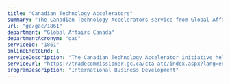 ```yaml
---
title: "Canadian Technology Accelerators"
summary: "The Canadian Technology Accelerators service from Global Affairs Canada is available end-to-end online, according to the GC Service Inventory."
url: "gc/gac/1861"
department: "Global Affairs Canada"
departmentAcronym: "gac"
serviceId: "1861"
onlineEndtoEnd: 1
serviceDescription: "The Canadian Technology Accelerator initiative helps Canadian companies with an existing technology, product or service explore opportunities in foreign markets."
serviceUrl: "https://tradecommissioner.gc.ca/cta-atc/index.aspx?lang=eng"
programDescription: "International Business Development"
---
```

